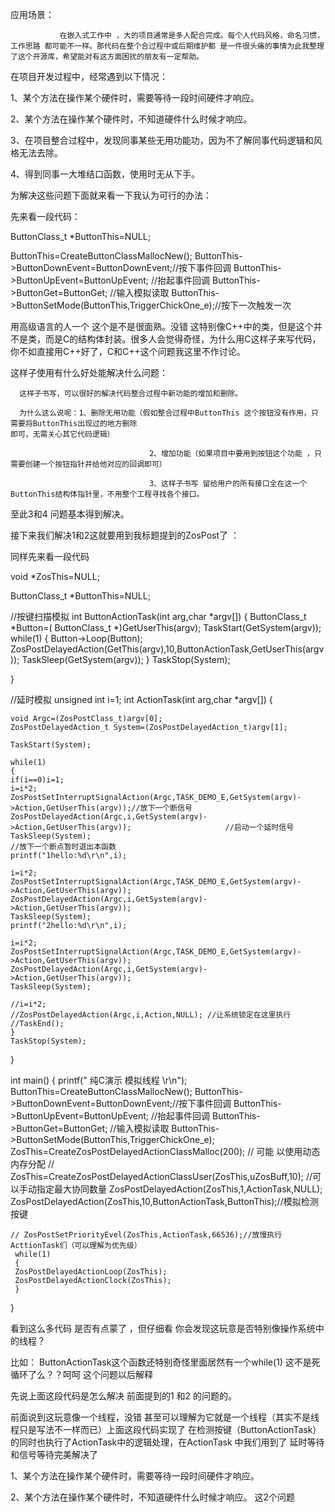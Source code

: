 应用场景：

               在嵌入式工作中 ，大的项目通常是多人配合完成。每个人代码风格，命名习惯，工作思路 都可能不一样。那代码在整个合过程中或后期维护都 是一件很头痛的事情为此我整理了这个开源库，希望能对有这方面困扰的朋友有一定帮助。

 在项目开发过程中，经常遇到以下情况：

 1、某个方法在操作某个硬件时，需要等待一段时间硬件才响应。

 2、某个方法在操作某个硬件时，不知道硬件什么时候才响应。

 3、在项目整合过程中，发现同事某些无用功能功，因为不了解同事代码逻辑和风格无法去除。

 4、得到同事一大堆结口函数，使用时无从下手。

为解决这些问题下面就来看一下我认为可行的办法：

先来看一段代码：

 ButtonClass_t *ButtonThis=NULL;

 ButtonThis=CreateButtonClassMallocNew();
 ButtonThis->ButtonDownEvent=ButtonDownEvent;//按下事件回调
 ButtonThis->ButtonUpEvent=ButtonUpEvent;    //抬起事件回调
 ButtonThis->ButtonGet=ButtonGet;            //输入模拟读取
 ButtonThis->ButtonSetMode(ButtonThis,TriggerChickOne_e);//按下一次触发一次

用高级语言的人一个 这个是不是很面熟。没错 这特别像C++中的类，但是这个并不是类，而是C的结构体封装。很多人会觉得奇怪，为什么用C这样子来写代码，你不如直接用C++好了，C和C++这个问题我这里不作讨论。

这样子使用有什么好处能解决什么问题：

      这样子书写，可以很好的解决代码整合过程中新功能的增加和删除。

      为什么这么说呢：1、删除无用功能（假如整合过程中ButtonThis 这个按钮没有作用，只需要将ButtonThis出现过的地方删除                                           即可，无需关心其它代码逻辑）

                                   2、增加功能（如果项目中要用到按钮这个功能 ，只需要创建一个按钮指针并给他对应的回调即可）

                                   3、这样子书写 留给用户的所有接口全在这一个ButtonThis结构体指针里，不用整个工程寻找各个接口。

至此3和4 问题基本得到解决。

接下来我们解决1和2这就要用到我标题提到的ZosPost了 ：

同样先来看一段代码

void *ZosThis=NULL;

ButtonClass_t *ButtonThis=NULL;

//按键扫描模拟
int  ButtonActionTask(int arg,char *argv[])
{
    ButtonClass_t *Button=(    ButtonClass_t *)GetUserThis(argv);
    TaskStart(GetSystem(argv));
    while(1)
    {
     Button->Loop(Button);
     ZosPostDelayedAction(GetThis(argv),10,ButtonActionTask,GetUserThis(argv));
     TaskSleep(GetSystem(argv));
    }
    TaskStop(System);

}

//延时模拟
unsigned int i=1;
int  ActionTask(int arg,char *argv[])
{

    void Argc=(ZosPostClass_t)argv[0];
    ZosPostDelayedAction_t System=(ZosPostDelayedAction_t)argv[1];

    TaskStart(System);

    while(1)
    {
    if(i==0)i=1;
    i=i*2;
    ZosPostSetInterruptSignalAction(Argc,TASK_DEMO_E,GetSystem(argv)->Action,GetUserThis(argv));//放下一个断信号
    ZosPostDelayedAction(Argc,i,GetSystem(argv)->Action,GetUserThis(argv));                     //启动一个延时信号
    TaskSleep(System);                                                                          //放下一个断点暂时退出本函数
    printf("1hello:%d\r\n",i);

    i=i*2;
    ZosPostSetInterruptSignalAction(Argc,TASK_DEMO_E,GetSystem(argv)->Action,GetUserThis(argv));
    ZosPostDelayedAction(Argc,i,GetSystem(argv)->Action,GetUserThis(argv));
    TaskSleep(System);
    printf("2hello:%d\r\n",i);

    i=i*2;
    ZosPostSetInterruptSignalAction(Argc,TASK_DEMO_E,GetSystem(argv)->Action,GetUserThis(argv));
    ZosPostDelayedAction(Argc,i,GetSystem(argv)->Action,GetUserThis(argv));
    TaskSleep(System);

    //i=i*2;
    //ZosPostDelayedAction(Argc,i,Action,NULL); //让系统锁定在这里执行
    //TaskEnd();
    }
    TaskStop(System);

}

int main()
{
     printf("   纯C演示 模拟线程   \r\n");
     ButtonThis=CreateButtonClassMallocNew();
     ButtonThis->ButtonDownEvent=ButtonDownEvent;//按下事件回调
     ButtonThis->ButtonUpEvent=ButtonUpEvent;    //抬起事件回调
     ButtonThis->ButtonGet=ButtonGet;            //输入模拟读取
     ButtonThis->ButtonSetMode(ButtonThis,TriggerChickOne_e);
     ZosThis=CreateZosPostDelayedActionClassMalloc(200); // 可能 以使用动态内存分配
    // ZosThis=CreateZosPostDelayedActionClassUser(ZosThis,uZosBuff,10); //可以手动指定最大协同数量
     ZosPostDelayedAction(ZosThis,1,ActionTask,NULL);
     ZosPostDelayedAction(ZosThis,10,ButtonActionTask,ButtonThis);//模拟检测按键

    // ZosPostSetPriorityEvel(ZosThis,ActionTask,66536);//放慢执行ActtionTask们（可以理解为优先级）
     while(1)
     {
     ZosPostDelayedActionLoop(ZosThis);
     ZosPostDelayedActionClock(ZosThis);
     }

}

看到这么多代码 是否有点蒙了 ，但仔细看 你会发现这玩意是否特别像操作系统中的线程？

比如： ButtonActionTask这个函数还特别奇怪里面居然有一个while(1)  这不是死循环了么？？呵呵 这个问题以后解释

先说上面这段代码是怎么解决 前面提到的1 和2 的问题的。

前面说到这玩意像一个线程，没错 甚至可以理解为它就是一个线程（其实不是线程只是写法不一样而已）上面这段代码实现了 在检测按键（ButtonActionTask）的同时也执行了ActionTask中的逻辑处理，在ActionTask 中我们用到了 延时等待 和信号等待完美解决了

 1、某个方法在操作某个硬件时，需要等待一段时间硬件才响应。

 2、某个方法在操作某个硬件时，不知道硬件什么时候才响应。
这2个问题
